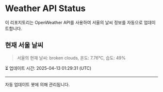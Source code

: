 
# Weather API Status

이 리포지토리는 OpenWeather API를 사용하여 서울의 날씨 정보를 자동으로 업데이트합니다.

## 현재 서울 날씨
> 서울의 현재 날씨: broken clouds, 온도: 7.76°C, 습도: 49%

⏳ 업데이트 시간: 2025-04-13 01:29:31 (UTC)

---
자동 업데이트 봇에 의해 관리됩니다.

